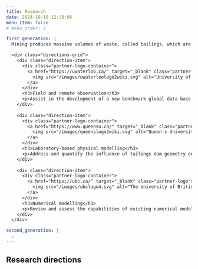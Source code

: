 ```yaml
---
title: Research
date: 2024-10-19 12:38:06
menu_item: false
# menu_order: 2

first_generation: |
  Mining produces massive volumes of waste, called tailings, which are stored in perpetuity behind large dams. As exemplified by the recent high profile tailings dam failures in Canada at the Mount Polley mine near Williams Lake, British Columbia, tailings can flow over long distances, and result in major safety, environmental and economic consequences. Despite this, the analytical methods currently available to carry out tailings dam failure studies are limited, as little is understood about the behaviour of flowing tailings, breaching mechanism, outburst processes and the downstream behaviour of long runout tailings flows. This research project aims to fill this knowledge gap and equip engineers with better tools, including computer simulations, to help manage these important mining risks. The project team includes researchers from three Canadian universities, two large mining companies, and three industry-leading consulting companies. The diversity of the research team allows an integrated approach to research to position Canadian companies at the forefront of tailings dam engineering and, ultimately, improve the safety and sustainability of mining operations in Canada and around the world.

  <div class="directions-grid">
    <div class="direction-item">
      <div class="partner-logo-container">
        <a href="https://uwaterloo.ca/" target="_blank" class="partner-logo">
          <img src="/images/uwaterloologo2wiki.svg" alt="University of Waterloo">
        </a>
      </div>
      <h3>Field and remote observation</h3>
      <p>Assist in the development of a new benchmark global data base of historical tailings dam breach events. Identify new empirical relationships between tailings impoundments characteristics, downstream geomorphology and runout behaviour. Investigate the empirical relationships further using a series of high-resolution forensic style studies of selected case histories.</p>
    </div>
    
    <div class="direction-item">
      <div class="partner-logo-container">
        <a href="https://www.queensu.ca/" target="_blank" class="partner-logo">
          <img src="/images/queenslogo2wiki.svg" alt="Queen's University" style="width:125%; height:auto">
        </a>
      </div>
      <h3>Laboratory-based physical modelling</h3>
      <p>Address and quantify the influence of tailings dam geometry on breach behaviour. Investigate the fundamental initiation, breach and flow behaviour of liquefied tailings.</p>
    </div>
    
    <div class="direction-item">
      <div class="partner-logo-container">
        <a href="https://ubc.ca/" target="_blank" class="partner-logo">
          <img src="/images/ubclogo4.svg" alt="The University of British Columbia">
        </a>
      </div>
      <h3>Numerical modelling</h3>
      <p>Review and assess the capabilities of existing numerical models for the simulation of tailings runout. Improve the capabilities of selected numerical models. Validate and calibrate the improved numerical models. Investigate the potential influence of facility age on tailings dam breach consequences.</p>
    </div>
  </div>

second_generation: |
  .
---
```


## Research directions